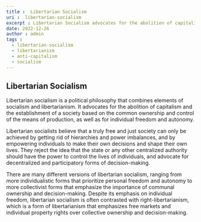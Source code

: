 ```yaml
---
title :  Libertarian Socialism
uri :  libertarian-socialism
excerpt : Libertarian Socialism advocates for the abolition of capitalism and the establishment of a society based on the common ownership and control of the means of production, as well as for individual freedom and autonomy.
date: 2022-12-26
author : admin
tags : 
  - libertarian-socialism
  - libertarianism
  - anti-capitalism
  - socialism
---
```



## Libertarian Socialism

Libertarian socialism is a political philosophy that combines elements of socialism and libertarianism. It advocates for the abolition of capitalism and the establishment of a society based on the common ownership and control of the means of production, as well as for individual freedom and autonomy.

Libertarian socialists believe that a truly free and just society can only be achieved by getting rid of hierarchies and power imbalances, and by empowering individuals to make their own decisions and shape their own lives. They reject the idea that the state or any other centralized authority should have the power to control the lives of individuals, and advocate for decentralized and participatory forms of decision-making.

There are many different versions of libertarian socialism, ranging from more individualistic forms that prioritize personal freedom and autonomy to more collectivist forms that emphasize the importance of communal ownership and decision-making. Despite its emphasis on individual freedom, libertarian socialism is often contrasted with right-libertarianism, which is a form of libertarianism that emphasizes free markets and individual property rights over collective ownership and decision-making.
